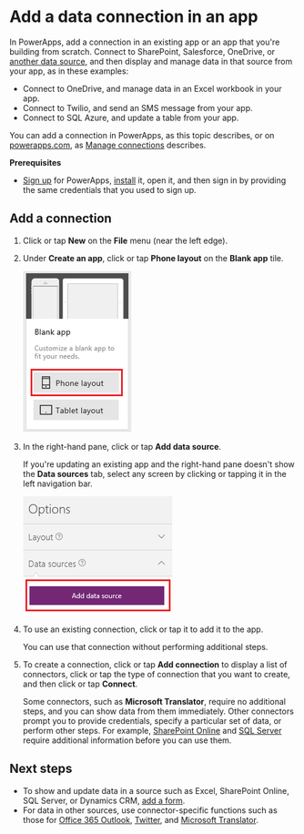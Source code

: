 <properties	pageTitle="Add a data connection in an app | Microsoft PowerApps"
	description="Add a data connection in an existing app or a blank app"
	services=""
	suite="powerapps"
	documentationCenter="na"
	authors="archnair"
	manager="erikre"
	editor=""
	tags=""/>

<tags
   ms.service="powerapps"
   ms.devlang="na"
   ms.topic="article"
   ms.tgt_pltfrm="na"
   ms.workload="na"
   ms.date="06/23/2016"
   ms.author="archanan"/>

# Add a data connection in an app #
In PowerApps, add a connection in an existing app or an app that you're building from scratch. Connect to SharePoint, Salesforce, OneDrive, or [another data source](connections-list.md), and then display and manage data in that source from your app, as in these examples:

- Connect to OneDrive, and manage data in an Excel workbook in your app.
- Connect to Twilio, and send an SMS message from your app.
- Connect to SQL Azure, and update a table from your app.

You can add a connection in PowerApps, as this topic describes, or on [powerapps.com](https://web.powerapps.com), as [Manage connections](add-manage-connections.md) describes.

**Prerequisites**

- [Sign up](signup-for-powerapps.md) for PowerApps, [install](http://aka.ms/powerappsinstall) it, open it, and then sign in by providing the same credentials that you used to sign up.

## Add a connection ##
1. Click or tap **New** on the **File** menu (near the left edge).

1. Under **Create an app**, click or tap **Phone layout** on the **Blank app** tile.

	![Create an app from scratch](./media/add-data-connection/blank-app.png)

1. In the right-hand pane, click or tap **Add data source**.

	If you're updating an existing app and the right-hand pane doesn't show the **Data sources** tab, select any screen by clicking or tapping it in the left navigation bar.

	![Add data source](./media/add-data-connection/add-data-source.png)

1. To use an existing connection, click or tap it to add it to the app.

	You can use that connection without performing additional steps.

1. To create a connection, click or tap **Add connection** to display a list of connectors, click or tap the type of connection that you want to create, and then click or tap **Connect**.  

	Some connectors, such as **Microsoft Translator**, require no additional steps, and you can show data from them immediately. Other connectors prompt you to provide credentials, specify a particular set of data, or perform other steps. For example, [SharePoint Online](connector-sharepoint-online.md) and [SQL Server](connection-azure-sqldatabase.md) require additional information before you can use them.

## Next steps ##
- To show and update data in a source such as Excel, SharePoint Online, SQL Server, or Dynamics CRM, [add a form](add-form.md).
- For data in other sources, use connector-specific functions such as those for [Office 365 Outlook](connection-office365-outlook.md), [Twitter](connection-twitter.md), and [Microsoft Translator](connection-microsoft-translator.md).
